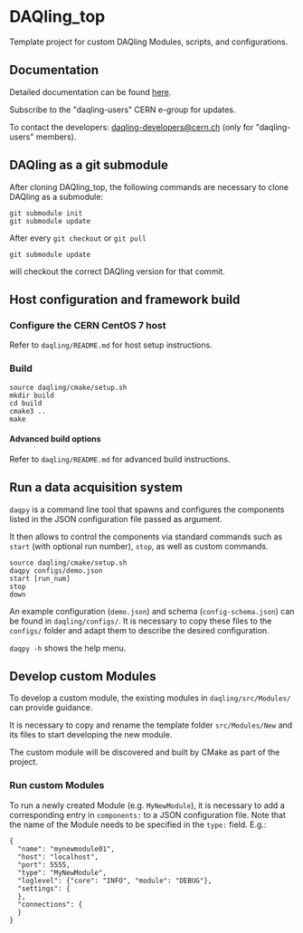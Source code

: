 # DAQling_top

Template project for custom DAQling Modules, scripts, and configurations.

## Documentation

Detailed documentation can be found [here][codimd].

[codimd]: <https://codimd.web.cern.ch/s/B1oArin-r>

Subscribe to the "daqling-users" CERN e-group for updates.

To contact the developers: daqling-developers@cern.ch (only for "daqling-users" members).

## DAQling as a git submodule

After cloning DAQling_top, the following commands are necessary to clone DAQling as a submodule:

    git submodule init
    git submodule update

After every `git checkout` or `git pull`

    git submodule update

will checkout the correct DAQling version for that commit.

## Host configuration and framework build

### Configure the CERN CentOS 7 host

Refer to `daqling/README.md` for host setup instructions.

### Build

    source daqling/cmake/setup.sh
    mkdir build
    cd build
    cmake3 ..
    make

#### Advanced build options

Refer to `daqling/README.md` for advanced build instructions.

## Run a data acquisition system

`daqpy` is a command line tool that spawns and configures the components listed in the JSON configuration file passed as argument.

It then allows to control the components via standard commands such as `start` (with optional run number), `stop`, as well as custom commands.

    source daqling/cmake/setup.sh
    daqpy configs/demo.json
    start [run_num]
    stop
    down

An example configuration (`demo.json`) and schema (`config-schema.json`) can be found in `daqling/configs/`. It is necessary to copy these files to the `configs/` folder and adapt them to describe the desired configuration.

`daqpy -h` shows the help menu.

## Develop custom Modules

To develop a custom module, the existing modules in `daqling/src/Modules/` can provide guidance.

It is necessary to copy and rename the template folder `src/Modules/New` and its files to start developing the new module.

The custom module will be discovered and built by CMake as part of the project.

### Run custom Modules

To run a newly created Module (e.g. `MyNewModule`), it is necessary to add a corresponding entry in `components:` to a JSON configuration file. Note that the name of the Module needs to be specified in the `type:` field. E.g.:

    {
      "name": "mynewmodule01",
      "host": "localhost",
      "port": 5555,
      "type": "MyNewModule",
      "loglevel": {"core": "INFO", "module": "DEBUG"},
      "settings": {
      },
      "connections": {
      }    
    }
